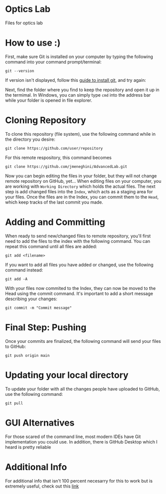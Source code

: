 # Optics Lab
Files for optics lab

# How to use :)
First, make sure Git is installed on your computer by typing the following command into your command prompt/terminal:
```
git --version
```
If version isn't displayed, follow this [guide to install git](https://git-scm.com/book/en/v2/Getting-Started-Installing-Git), and try again:

Next, find the folder where you find to keep the repository and open it up in the termimal. In Windows, you can simply type ``cmd`` into the address bar while your folder is opened in file explorer.

# Cloning Repository
To clone this repository (file system), use the following command while in the directory you desire:
```
git clone https://github.com/user/repository
```
For this remote respository, this command becomes
```
git clone https://github.com/jmeneghini/AdvancedLab.git
```
Now you can begin editing the files in your folder, but they will not change remote repository on GitHub, yet...
When editing files on your computer, you are working with ```Working Directory``` which holds the actual files. The next step is add changed files into the ``Index``, which acts as a staging area for your files. Once the files are in the Index, you can commit them to the ``Head``, which keep tracks of the last commit you made.

# Adding and Committing
When ready to send new/changed files to remote repository, you'll first need to add the files to the index with the following command. You can repeat this command until all files are added:
```
git add <filename>
```
If you want to add all files you have added or changed, use the following command instead:
```
git add -A
```
With your files now commited to the Index, they can now be moved to the Head using the commit command. It's important to add a short message describing your changes:
```
git commit -m "Commit message"
```
# Final Step: Pushing
Once your commits are finalized, the following command will send your files to GitHub:
```
git push origin main
```
# Updating your local directory
To update your folder with all the changes people have uploaded to GitHub, use the following command:
```
git pull
```

# GUI Alternatives 
For those scared of the command line, most modern IDEs have Git implementation you could use. In addition, there is GitHub Desktop which I heard is pretty reliable

# Additional Info
For additional info that isn't 100 percent necesarry for this to work but is extremely useful, check out this [link](https://rogerdudler.github.io/git-guide/)
